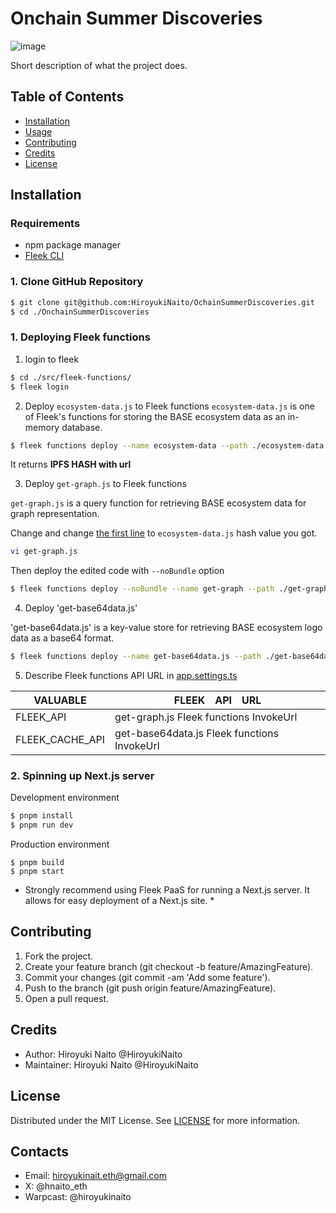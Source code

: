 # Onchain Summer Discoveries

![image](https://github.com/HiroyukiNaito/OchainSummerDiscoveries/assets/32320988/3e45cee4-8a44-441d-a5e0-67682b8a0481)

Short description of what the project does.

## Table of Contents

- [Installation](#installation)
- [Usage](#usage)
- [Contributing](#contributing)
- [Credits](#credits)
- [License](#license)

## Installation

### Requirements

- npm package manager
- [Fleek CLI](https://fleek.xyz/docs/cli/)

### 1. Clone GitHub Repository

```bash
$ git clone git@github.com:HiroyukiNaito/OchainSummerDiscoveries.git
$ cd ./OnchainSummerDiscoveries
```

### 1. Deploying Fleek functions

1. login to fleek
```bash
$ cd ./src/fleek-functions/
$ fleek login
```

2. Deploy `ecosystem-data.js` to Fleek functions
`ecosystem-data.js` is one of Fleek's functions for storing the BASE ecosystem data as an in-memory database.
```bash
$ fleek functions deploy --name ecosystem-data --path ./ecosystem-data.js 
```
It returns **IPFS HASH with url**

3. Deploy `get-graph.js`  to Fleek functions

`get-graph.js` is a query function for retrieving BASE ecosystem data for graph representation.

Change and change [the first line](https://github.com/HiroyukiNaito/OchainSummerDiscoveries/blob/main/src/fleek-functions/get-graph.js#L1) to `ecosystem-data.js` hash value you got.
```bash
vi get-graph.js
```
Then deploy the edited code with `--noBundle` option
```bash
$ fleek functions deploy --noBundle --name get-graph --path ./get-graph.js
```

4. Deploy 'get-base64data.js'

'get-base64data.js' is a key-value store for retrieving BASE ecosystem logo data as a base64 format.
```bash
$ fleek functions deploy --name get-base64data.js --path ./get-base64data.js
```

5. Describe Fleek functions API URL in [app.settings.ts](https://github.com/HiroyukiNaito/OchainSummerDiscoveries/blob/main/src/app.settings.ts)

| VALUABLE      | FLEEK　API　URL |
| ------------- | -------------  |
| FLEEK_API  | get-graph.js Fleek functions InvokeUrl |
| FLEEK_CACHE_API  | get-base64data.js Fleek functions InvokeUrl |

### 2. Spinning up Next.js server

Development environment
```bash
$ pnpm install
$ pnpm run dev
```

Production environment
```
$ pnpm build
$ pnpm start
```
* Strongly recommend using Fleek PaaS for running a Next.js server. It allows for easy deployment of a Next.js site. *

## Contributing

1. Fork the project.
1. Create your feature branch (git checkout -b feature/AmazingFeature).
1. Commit your changes (git commit -am 'Add some feature').
1. Push to the branch (git push origin feature/AmazingFeature).
1. Open a pull request.

## Credits

- Author: Hiroyuki Naito @HiroyukiNaito
- Maintainer: Hiroyuki Naito @HiroyukiNaito

## License

Distributed under the MIT License. See [LICENSE](LICENSE) for more information.

## Contacts

- Email: hiroyukinait.eth@gmail.com
- X: @hnaito_eth
- Warpcast: @hiroyukinaito


